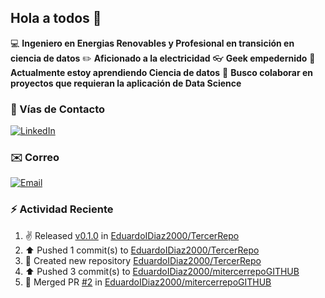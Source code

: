 ## Hola a todos 👋

💻 **Ingeniero en Energias Renovables y Profesional en transición en ciencia de datos**
✏️ **Aficionado a la electricidad**
👓 **Geek empedernido**
🌱 **Actualmente estoy aprendiendo Ciencia de datos**
🤝 **Busco colaborar en proyectos que requieran la aplicación de Data Science**

### 📲 Vías de Contacto

[![LinkedIn](https://img.shields.io/badge/LinkedIn-0077B5?style=for-the-badge&logo=linkedin&logoColor=white)](https://www.linkedin.com/in/eduardodiazdev/)

### ✉️ Correo

[![Email](https://img.shields.io/badge/Email-D14836?style=for-the-badge&logo=gmail&logoColor=white)](eduardoignaciodm@gmail.com)

### :zap: Actividad Reciente
<!--RECENT_ACTIVITY:start-->
1. ✌️ Released [v0.1.0](https://github.com/EduardoIDiaz2000/TercerRepo/releases/tag/v0.1.0) in [EduardoIDiaz2000/TercerRepo](https://github.com/EduardoIDiaz2000/TercerRepo)<br>
2. ⬆️ Pushed 1 commit(s) to [EduardoIDiaz2000/TercerRepo](https://github.com/EduardoIDiaz2000/TercerRepo)<br>
3. 📔 Created new repository [EduardoIDiaz2000/TercerRepo](https://github.com/EduardoIDiaz2000/TercerRepo)<br>
4. ⬆️ Pushed 3 commit(s) to [EduardoIDiaz2000/mitercerrepoGITHUB](https://github.com/EduardoIDiaz2000/mitercerrepoGITHUB)<br>
5. 🎉 Merged PR [#2](https://github.com/EduardoIDiaz2000/mitercerrepoGITHUB/pull/2) in [EduardoIDiaz2000/mitercerrepoGITHUB](https://github.com/EduardoIDiaz2000/mitercerrepoGITHUB)<br>
<!--RECENT_ACTIVITY:end-->
